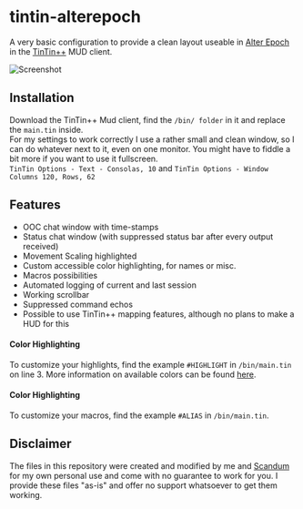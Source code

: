 # tintin-alterepoch

A very basic configuration to provide a clean layout useable in [Alter Epoch](https://ae-mud.com/) in the [TinTin++](https://tintin.sourceforge.io) MUD client.

![Screenshot](https://i.imgur.com/ntevAjR.png)

## Installation
Download the TinTin++ Mud client, find the `/bin/ folder` in it and replace the `main.tin` inside.  
For my settings to work correctly I use a rather small and clean window, so I can do whatever next to it, even on one monitor. You might have to fiddle a bit more if you want to use it fullscreen.  
`TinTin Options - Text - Consolas, 10` and `TinTin Options - Window Columns 120, Rows, 62`

## Features
* OOC chat window with time-stamps
* Status chat window (with suppressed status bar after every output received)
* Movement Scaling highlighted
* Custom accessible color highlighting, for names or misc.
* Macros possibilities
* Automated logging of current and last session
* Working scrollbar
* Suppressed command echos
* Possible to use TinTin++ mapping features, although no plans to make a HUD for this

#### Color Highlighting
To customize your highlights, find the example `#HIGHLIGHT` in `/bin/main.tin` on line 3. More information on available colors can be found [here](https://tintin.mudhalla.net/manual/highlight.php).

#### Color Highlighting
To customize your macros, find the example `#ALIAS` in `/bin/main.tin`. 

## Disclaimer
The files in this repository were created and modified by me and [Scandum](https://github.com/scandum) for my own personal use and come with no guarantee to work for you. I provide these files "as-is" and offer no support whatsoever to get them working. 
